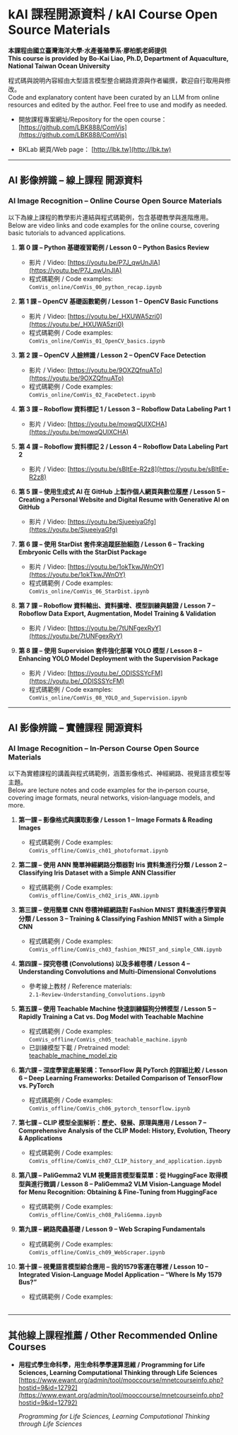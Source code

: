 # kAI 課程開源資料 / kAI Course Open Source Materials

**本課程由國立臺灣海洋大學‧水產養殖學系‧廖柏凱老師提供**  
**This course is provided by Bo‐Kai Liao, Ph.D, Department of Aquaculture, National Taiwan Ocean University**

程式碼與說明內容經由大型語言模型整合網路資源與作者編撰，歡迎自行取用與修改。  
Code and explanatory content have been curated by an LLM from online resources and edited by the author. Feel free to use and modify as needed.

- 開放課程專案網址/Repository for the open course：
  [https://github.com/LBK888/ComVis](https://github.com/LBK888/ComVis)

- BKLab 網頁/Web page：
  [http://lbk.tw](http://lbk.tw)  

---

## AI 影像辨識 – 線上課程 開源資料  
### AI Image Recognition – Online Course Open Source Materials

以下為線上課程的教學影片連結與程式碼範例，包含基礎教學與進階應用。  
Below are video links and code examples for the online course, covering basic tutorials to advanced applications.

1. **第 0 課 – Python 基礎複習範例 / Lesson 0 – Python Basics Review**  
   - 影片 / Video: [https://youtu.be/P7J_qwUnJlA](https://youtu.be/P7J_qwUnJlA)  
   - 程式碼範例 / Code examples:  
     `ComVis_online/ComVis_00_python_recap.ipynb`

2. **第 1 課 – OpenCV 基礎函數範例 / Lesson 1 – OpenCV Basic Functions**  
   - 影片 / Video: [https://youtu.be/_HXUWA5zri0](https://youtu.be/_HXUWA5zri0)  
   - 程式碼範例 / Code examples:  
     `ComVis_online/ComVis_01_OpenCV_basics.ipynb`

3. **第 2 課 – OpenCV 人臉辨識 / Lesson 2 – OpenCV Face Detection**  
   - 影片 / Video: [https://youtu.be/9OXZQfnuATo](https://youtu.be/9OXZQfnuATo)  
   - 程式碼範例 / Code examples:  
     `ComVis_online/ComVis_02_FaceDetect.ipynb`

4. **第 3 課 – Roboflow 資料標記 1 / Lesson 3 – Roboflow Data Labeling Part 1**  
   - 影片 / Video: [https://youtu.be/mowqQUIXCHA](https://youtu.be/mowqQUIXCHA)

5. **第 4 課 – Roboflow 資料標記 2 / Lesson 4 – Roboflow Data Labeling Part 2**  
   - 影片 / Video: [https://youtu.be/sBltEe-R2z8](https://youtu.be/sBltEe-R2z8)

6. **第 5 課 – 使用生成式 AI 在 GitHub 上製作個人網頁與數位履歷 / Lesson 5 – Creating a Personal Website and Digital Resume with Generative AI on GitHub**  
   - 影片 / Video: [https://youtu.be/SjueeiyaGfg](https://youtu.be/SjueeiyaGfg)

7. **第 6 課 – 使用 StarDist 套件來追蹤胚胎細胞 / Lesson 6 – Tracking Embryonic Cells with the StarDist Package**  
   - 影片 / Video: [https://youtu.be/1okTkwJWnOY](https://youtu.be/1okTkwJWnOY)  
   - 程式碼範例 / Code examples:  
     `ComVis_online/ComVis_06_StarDist.ipynb`

8. **第 7 課 – Roboflow 資料輸出、資料擴增、模型訓練與驗證 / Lesson 7 – Roboflow Data Export, Augmentation, Model Training & Validation**  
   - 影片 / Video: [https://youtu.be/7tUNFgexRyY](https://youtu.be/7tUNFgexRyY)

9. **第 8 課 – 使用 Supervision 套件強化部署 YOLO 模型 / Lesson 8 – Enhancing YOLO Model Deployment with the Supervision Package**  
   - 影片 / Video: [https://youtu.be/_ODISSSYcFM](https://youtu.be/_ODISSSYcFM)  
   - 程式碼範例 / Code examples:  
     `ComVis_online/ComVis_08_YOLO_and_Supervision.ipynb`

---

## AI 影像辨識 – 實體課程 開源資料  
### AI Image Recognition – In‐Person Course Open Source Materials

以下為實體課程的講義與程式碼範例，涵蓋影像格式、神經網路、視覺語言模型等主題。  
Below are lecture notes and code examples for the in‐person course, covering image formats, neural networks, vision‐language models, and more.

1. **第一課 – 影像格式與讀取影像 / Lesson 1 – Image Formats & Reading Images**  
   - 程式碼範例 / Code examples:  
     `ComVis_offline/ComVis_ch01_photoformat.ipynb`

2. **第二課 – 使用 ANN 簡單神經網路分類器對 Iris 資料集進行分類 / Lesson 2 – Classifying Iris Dataset with a Simple ANN Classifier**  
   - 程式碼範例 / Code examples:  
     `ComVis_offline/ComVis_ch02_iris_ANN.ipynb`

3. **第三課 – 使用簡單 CNN 卷積神經網路對 Fashion MNIST 資料集進行學習與分類 / Lesson 3 – Training & Classifying Fashion MNIST with a Simple CNN**  
   - 程式碼範例 / Code examples:  
     `ComVis_offline/ComVis_ch03_fashion_MNIST_and_simple_CNN.ipynb`

4. **第四課 – 探究卷積 (Convolutions) 以及多維卷積 / Lesson 4 – Understanding Convolutions and Multi‐Dimensional Convolutions**  
   - 參考線上教材 / Reference materials:  
     `2.1-Review-Understanding_Convolutions.ipynb`

5. **第五課 – 使用 Teachable Machine 快速訓練貓狗分辨模型 / Lesson 5 – Rapidly Training a Cat vs. Dog Model with Teachable Machine**  
   - 程式碼範例 / Code examples:  
     `ComVis_offline/ComVis_ch05_teachable_machine.ipynb`  
   - 已訓練模型下載 / Pretrained model:  
     [teachable_machine_model.zip](https://github.com/LBK888/ComVis/blob/main/ComVis_offline/ComVis_ch05_teachable_machine_model.zip)

6. **第六課 – 深度學習底層架構：TensorFlow 與 PyTorch 的詳細比較 / Lesson 6 – Deep Learning Frameworks: Detailed Comparison of TensorFlow vs. PyTorch**  
   - 程式碼範例 / Code examples:  
     `ComVis_offline/ComVis_ch06_pytorch_tensorflow.ipynb`

7. **第七課 – CLIP 模型全面解析：歷史、發展、原理與應用 / Lesson 7 – Comprehensive Analysis of the CLIP Model: History, Evolution, Theory & Applications**  
   - 程式碼範例 / Code examples:  
     `ComVis_offline/ComVis_ch07_CLIP_history_and_application.ipynb`

8. **第八課 – PaliGemma2 VLM 視覺語言模型看菜單：從 HuggingFace 取得模型與進行微調 / Lesson 8 – PaliGemma2 VLM Vision‐Language Model for Menu Recognition: Obtaining & Fine‐Tuning from HuggingFace**  
   - 程式碼範例 / Code examples:  
     `ComVis_offline/ComVis_ch08_PaliGemma.ipynb`  

9. **第九課 – 網路爬蟲基礎 / Lesson 9 – Web Scraping Fundamentals**  
   - 程式碼範例 / Code examples:  
     `ComVis_offline/ComVis_ch09_WebScraper.ipynb`  

10. **第十課 – 視覺語言模型綜合應用 – 我的1579客運在哪裡 / Lesson 10 – Integrated Vision‐Language Model Application – “Where Is My 1579 Bus?”**  
    - 程式碼範例 / Code examples:  
     `     `  

---

## 其他線上課程推薦 / Other Recommended Online Courses

- **用程式學生命科學，用生命科學學運算思維 / Programming for Life Sciences, Learning Computational Thinking through Life Sciences**  
  [https://www.ewant.org/admin/tool/mooccourse/mnetcourseinfo.php?hostid=9&id=12792](https://www.ewant.org/admin/tool/mooccourse/mnetcourseinfo.php?hostid=9&id=12792)

  *Programming for Life Sciences, Learning Computational Thinking through Life Sciences*

